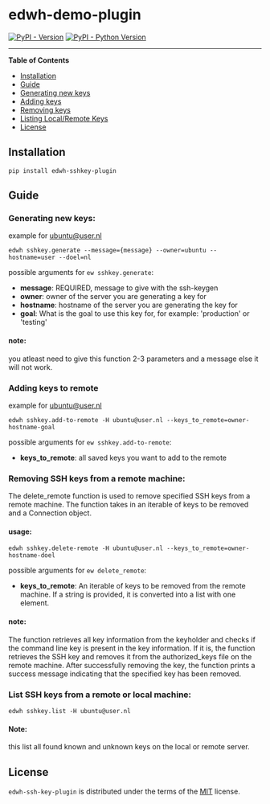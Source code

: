 # edwh-demo-plugin

[![PyPI - Version](https://img.shields.io/pypi/v/edwh-demo-plugin.svg)](https://pypi.org/project/edwh-demo-plugin)
[![PyPI - Python Version](https://img.shields.io/pypi/pyversions/edwh-demo-plugin.svg)](https://pypi.org/project/edwh-demo-plugin)

-----

**Table of Contents**

- [Installation](#installation)
- [Guide](#guide)
- [Generating new keys](#generating-new-keys)
- [Adding keys](#adding-keys-to-remote)
- [Removing keys](#removing-ssh-keys-from-a-remote-machine)
- [Listing Local/Remote Keys](#list-ssh-keys-from-a-remote-or-local-machine)
- [License](#license)

## Installation

```console
pip install edwh-sshkey-plugin
```

## Guide
### Generating new keys:
example for ubuntu@user.nl
```console
edwh sshkey.generate --message={message} --owner=ubuntu --hostname=user --doel=nl
```

possible arguments for `ew sshkey.generate`:
- **message**: REQUIRED, message to give with the ssh-keygen
- **owner**: owner of the server you are generating a key for
- **hostname**: hostname of the server you are generating the key for
- **goal**: What is the goal to use this key for, for example: 'production' or 'testing'

#### note:
you atleast need to give this function 2-3 parameters and a message else it will not work.

### Adding keys to remote
example for ubuntu@user.nl
```console
edwh sshkey.add-to-remote -H ubuntu@user.nl --keys_to_remote=owner-hostname-goal
```

possible arguments for `ew sshkey.add-to-remote`:
- **keys_to_remote**: all saved keys you want to add to the remote

### Removing SSH keys from a remote machine:
The delete_remote function is used to remove specified SSH keys from a remote machine. 
The function takes in an iterable of keys to be removed and a Connection object.

#### usage:
```console
edwh sshkey.delete-remote -H ubuntu@user.nl --keys_to_remote=owner-hostname-doel
```

possible arguments for `ew delete_remote`:
- **keys_to_remote**: An iterable of keys to be removed from the remote machine. If a string is provided, it is converted into a list with one element.

#### note:
The function retrieves all key information from the keyholder and checks if the command line key is present in the key information. 
If it is, the function retrieves the SSH key and removes it from the authorized_keys file on the remote machine.
After successfully removing the key, the function prints a success message indicating that the specified key has been removed.

### List SSH keys from a remote or local machine:
```console
edwh sshkey.list -H ubuntu@user.nl
```

#### Note:
this list all found known and unknown keys on the local or remote server.

## License
`edwh-ssh-key-plugin` is distributed under the terms of the [MIT](https://spdx.org/licenses/MIT.html) license.
